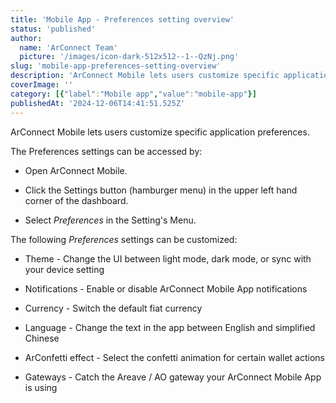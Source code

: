 ```yaml
---
title: 'Mobile App - Preferences setting overview'
status: 'published'
author:
  name: 'ArConnect Team'
  picture: '/images/icon-dark-512x512--1--QzNj.png'
slug: 'mobile-app-preferences-setting-overview'
description: 'ArConnect Mobile lets users customize specific application preferences. '
coverImage: ''
category: [{"label":"Mobile app","value":"mobile-app"}]
publishedAt: '2024-12-06T14:41:51.525Z'
---
```


ArConnect Mobile lets users customize specific application preferences.

The Preferences settings can be accessed by:

- Open ArConnect Mobile.

- Click the Settings button (hamburger menu) in the upper left hand corner of the dashboard.

- Select *Preferences* in the Setting's Menu.

The following *Preferences* settings can be customized:

- Theme - Change the UI between light mode, dark mode, or sync with your device setting

- Notifications - Enable or disable ArConnect Mobile App notifications

- Currency - Switch the default fiat currency

- Language - Change the text in the app between English and simplified Chinese

- ArConfetti effect - Select the confetti animation for certain wallet actions

- Gateways - Catch the Areave / AO gateway your ArConnect Mobile App is using



